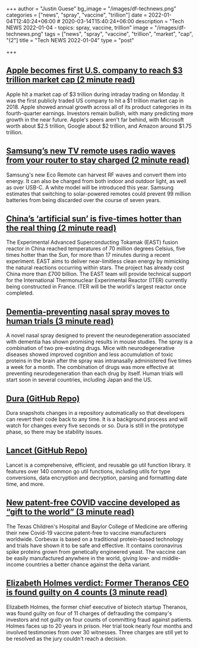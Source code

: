 +++
author = "Justin Guese"
bg_image = "/images/df-technews.png"
categories = ["news", "spray", "vaccine", "trillion"]
date = 2022-01-04T12:40:24+06:00 # 2020-03-14T15:40:24+06:00
description = "Tech NEWS 2022-01-04 - topics: spray, vaccine, trillion"
image = "/images/df-technews.png"
tags = ["news", "spray", "vaccine", "trillion", "market", "cap", "(2"]
title = "Tech NEWS 2022-01-04"
type = "post"

+++

## [Apple becomes first U.S. company to reach $3 trillion market cap (2 minute read)](https://www.cnbc.com/2022/01/03/apple-becomes-first-us-company-to-reach-3-trillion-market-cap.html)

Apple hit a market cap of $3 trillion during intraday trading on Monday. It was the first publicly traded US company to hit a $1 trillion market cap in 2018. Apple showed annual growth across all of its product categories in its fourth-quarter earnings. Investors remain bullish, with many predicting more growth in the near future. Apple's peers aren't far behind, with Microsoft worth about $2.5 trillion, Google about $2 trillion, and Amazon around $1.75 trillion.

## [Samsung’s new TV remote uses radio waves from your router to stay charged (2 minute read)](https://www.theverge.com/2022/1/2/22860390/samsung-eco-remote-2022-solar-rf-harvesting-charging/1/0100017e24c838e6-51710beb-88cf-4661-bca5-acaf0c19e568-000000/gy-SDd7huTalx85treIO2VejMSj6nRQt0jdyACZWWDs=230)

Samsung's new Eco Remote can harvest RF waves and convert them into energy. It can also be charged from both indoor and outdoor light, as well as over USB-C. A white model will be introduced this year. Samsung estimates that switching to solar-powered remotes could prevent 99 million batteries from being discarded over the course of seven years.

## [China’s ‘artificial sun’ is five-times hotter than the real thing (2 minute read)](https://www.independent.co.uk/life-style/gadgets-and-tech/china-artificial-sun-nuclear-fusion-renewable-b1985795.html)

The Experimental Advanced Superconducting Tokamak (EAST) fusion reactor in China reached temperatures of 70 million degrees Celsius, five times hotter than the Sun, for more than 17 minutes during a recent experiment. EAST aims to deliver near-limitless clean energy by mimicking the natural reactions occurring within stars. The project has already cost China more than £700 billion. The EAST team will provide technical support for the International Thermonuclear Experimental Reactor (ITER) currently being constructed in France. ITER will be the world's largest reactor once completed.

## [Dementia-preventing nasal spray moves to human trials (3 minute read)](https://newatlas.com/science/dementia-nasal-spray-rifampicin-resveratrol-human-trials/)

A novel nasal spray designed to prevent the neurodegeneration associated with dementia has shown promising results in mouse studies. The spray is a combination of two pre-existing drugs. Mice with neurodegenerative diseases showed improved cognition and less accumulation of toxic proteins in the brain after the spray was intranasally administered five times a week for a month. The combination of drugs was more effective at preventing neurodegeneration than each drug by itself. Human trials will start soon in several countries, including Japan and the US.

## [Dura (GitHub Repo)](https://github.com/tkellogg/dura)

Dura snapshots changes in a repository automatically so that developers can revert their code back to any time. It is a background process and will watch for changes every five seconds or so. Dura is still in the prototype phase, so there may be stability issues.

## [Lancet (GitHub Repo)](https://github.com/duke-git/lancet)

Lancet is a comprehensive, efficient, and reusable go util function library. It features over 140 common go util functions, including utils for type conversions, data encryption and decryption, parsing and formatting date time, and more.

## [New patent-free COVID vaccine developed as “gift to the world” (3 minute read)](https://newatlas.com/health-wellbeing/patent-free-coronavirus-vaccine-protein-subunit/)

The Texas Children's Hospital and Baylor College of Medicine are offering their new Covid-19 vaccine patent-free to vaccine manufacturers worldwide. Corbevax is based on a traditional protein-based technology and trials have shown it to be safe and effective. It contains coronavirus spike proteins grown from genetically engineered yeast. The vaccine can be easily manufactured anywhere in the world, giving low- and middle-income countries a better chance against the delta variant.

## [Elizabeth Holmes verdict: Former Theranos CEO is found guilty on 4 counts (3 minute read)](https://www.npr.org/2022/01/03/1063973490/elizabeth-holmes-trial-verdict-guilty-theranos)

Elizabeth Holmes, the former chief executive of biotech startup Theranos, was found guilty on four of 11 charges of defrauding the company's investors and not guilty on four counts of committing fraud against patients. Holmes faces up to 20 years in prison. Her trial took nearly four months and involved testimonies from over 30 witnesses. Three charges are still yet to be resolved as the jury couldn't reach a decision.

